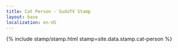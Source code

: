 ```yaml
---
title: Cat Person - SudoTV Stamp
layout: base
localization: en-US
---
```


{% include stamp/stamp.html
    stamp=site.data.stamp.cat-person
%}